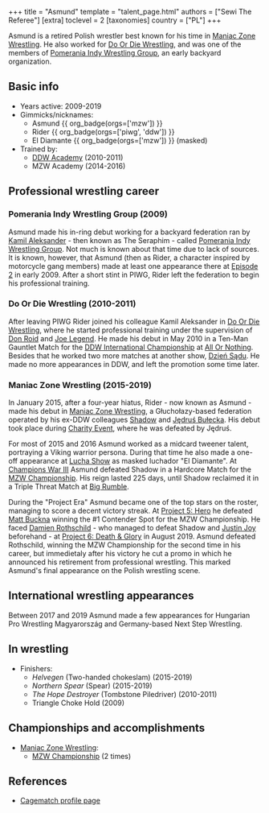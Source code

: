 +++
title = "Asmund"
template = "talent_page.html"
authors = ["Sewi The Referee"]
[extra]
toclevel = 2
[taxonomies]
country = ["PL"]
+++

Asmund is a retired Polish wrestler best known for his time in [Maniac Zone Wrestling](@/o/mzw.md). He also worked for [Do Or Die Wrestling](@/o/ddw.md), and was one of the members of [Pomerania Indy Wrestling Group](@/o/piwg.md), an early backyard organization.

## Basic info

* Years active: 2009-2019
* Gimmicks/nicknames:
  - Asmund {{ org_badge(orgs=['mzw']) }}
  - Rider {{ org_badge(orgs=['piwg', 'ddw']) }}
  - El Diamante {{ org_badge(orgs=['mzw']) }} (masked)
* Trained by:
  - [DDW Academy](@/w/ddw-academy.md) (2010-2011)
  - MZW Academy (2014-2016)

## Professional wrestling career

### Pomerania Indy Wrestling Group (2009)

Asmund made his in-ring debut working for a backyard federation ran by [Kamil Aleksander](@/w/kamil-aleksander.md) - then known as The Seraphim - called [Pomerania Indy Wrestling Group](@/o/piwg.md). Not much is known about that time due to lack of sources. It is known, however, that Asmund (then as Rider, a character inspired by motorcycle gang members) made at least one appearance there at [Episode 2](@/e/piwg/2009-04-25-piwg-s01e02.md) in early 2009. After a short stint in PIWG, Rider left the federation to begin his professional training.

### Do Or Die Wrestling (2010-2011)

After leaving PIWG Rider joined his colleague Kamil Aleksander in [Do Or Die Wrestling](@/o/ddw.md), where he started professional training under the supervision of [Don Roid](@/w/don-roid.md) and [Joe Legend](@/w/joe-legend.md). He made his debut in May 2010 in a Ten-Man Gauntlet Match for the [DDW International Championship](@/c/ddw-international-championship.md) at [All Or Nothing](@/e/ddw/2010-05-08-ddw-all-or-nothing.md). Besides that he worked two more matches at another show, [Dzień Sądu](@/e/ddw/2011-01-15-ddw-5-dzien-sadu.md). He made no more appearances in DDW, and left the promotion some time later.

### Maniac Zone Wrestling (2015-2019)

In January 2015, after a four-year hiatus, Rider - now known as Asmund - made his debut in [Maniac Zone Wrestling](@/o/mzw.md), a Głuchołazy-based federation operated by his ex-DDW colleagues [Shadow](@/w/shadow.md) and [Jędruś Bułecka](@/w/jedrus-bulecka.md). His debut took place during [Charity Event](@/e/mzw/2015-01-11-mzw-charity-show-2015.md), where he was defeated by Jędruś.

For most of 2015 and 2016 Asmund worked as a midcard tweener talent, portraying a Viking warrior persona. During that time he also made a one-off appearance at [Lucha Show](@/e/mzw/2016-09-10-mzw-lucha-show.md) as masked luchador "El Diamante". At [Champions War III](@/e/mzw/2017-06-03-mzw-champions-war-3.md) Asmund defeated Shadow in a Hardcore Match for the [MZW Championship](@/c/mzw-championship.md). His reign lasted 225 days, until Shadow reclaimed it in a Triple Threat Match at [Big Rumble](@/e/mzw/2018-01-14-mzw-big-rumble.md).

During the "Project Era" Asmund became one of the top stars on the roster, managing to score a decent victory streak. At [Project 5: Hero](@/e/mzw/2019-06-01-mzw-project-5-hero.md) he defeated [Matt Buckna](@/w/matt-buckna.md) winning the #1 Contender Spot for the MZW Championship. He faced [Damien Rothschild](@/w/damien-rothschild.md) - who managed to defeat Shadow and [Justin Joy](@/w/justin-joy.md) beforehand - at [Project 6: Death & Glory](@/e/mzw/2019-08-24-mzw-project-6-death-and-glory.md) in August 2019. Asmund defeated Rothschild, winning the MZW Championship for the second time in his career, but immedietaly after his victory he cut a promo in which he announced his retirement from professional wrestling. This marked Asmund's final appearance on the Polish wrestling scene.

## International wrestling appearances

Between 2017 and 2019 Asmund made a few appearances for Hungarian Pro Wrestling Magyarország and Germany-based Next Step Wrestling.

## In wrestling

* Finishers:
  - _Helvegen_ (Two-handed chokeslam) (2015-2019)
  - _Northern Spear_ (Spear) (2015-2019)
  - _The Hope Destroyer_ (Tombstone Piledriver) (2010-2011)
  - Triangle Choke Hold (2009)

## Championships and accomplishments

* [Maniac Zone Wrestling](@/o/mzw.md):
  - [MZW Championship](@/c/mzw-championship.md) (2 times)

## References

* [Cagematch profile page](https://www.cagematch.net/?id=2&nr=6264)
